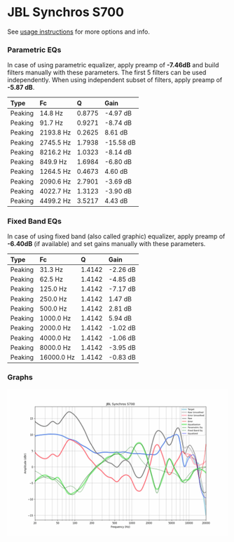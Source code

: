 # JBL Synchros S700
See [usage instructions](https://github.com/jaakkopasanen/AutoEq#usage) for more options and info.

### Parametric EQs
In case of using parametric equalizer, apply preamp of **-7.46dB** and build filters manually
with these parameters. The first 5 filters can be used independently.
When using independent subset of filters, apply preamp of **-5.87 dB**.

| Type    | Fc        |      Q | Gain      |
|:--------|:----------|:-------|:----------|
| Peaking | 14.8 Hz   | 0.8775 | -4.97 dB  |
| Peaking | 91.7 Hz   | 0.9271 | -8.74 dB  |
| Peaking | 2193.8 Hz | 0.2625 | 8.61 dB   |
| Peaking | 2745.5 Hz | 1.7938 | -15.58 dB |
| Peaking | 8216.2 Hz | 1.0323 | -8.14 dB  |
| Peaking | 849.9 Hz  | 1.6984 | -6.80 dB  |
| Peaking | 1264.5 Hz | 0.4673 | 4.60 dB   |
| Peaking | 2090.6 Hz | 2.7901 | -3.69 dB  |
| Peaking | 4022.7 Hz | 1.3123 | -3.90 dB  |
| Peaking | 4499.2 Hz | 3.5217 | 4.43 dB   |

### Fixed Band EQs
In case of using fixed band (also called graphic) equalizer, apply preamp of **-6.40dB**
(if available) and set gains manually with these parameters.

| Type    | Fc         |      Q | Gain     |
|:--------|:-----------|:-------|:---------|
| Peaking | 31.3 Hz    | 1.4142 | -2.26 dB |
| Peaking | 62.5 Hz    | 1.4142 | -4.85 dB |
| Peaking | 125.0 Hz   | 1.4142 | -7.17 dB |
| Peaking | 250.0 Hz   | 1.4142 | 1.47 dB  |
| Peaking | 500.0 Hz   | 1.4142 | 2.81 dB  |
| Peaking | 1000.0 Hz  | 1.4142 | 5.94 dB  |
| Peaking | 2000.0 Hz  | 1.4142 | -1.02 dB |
| Peaking | 4000.0 Hz  | 1.4142 | -1.06 dB |
| Peaking | 8000.0 Hz  | 1.4142 | -3.95 dB |
| Peaking | 16000.0 Hz | 1.4142 | -0.83 dB |

### Graphs
![](./JBL%20Synchros%20S700.png)